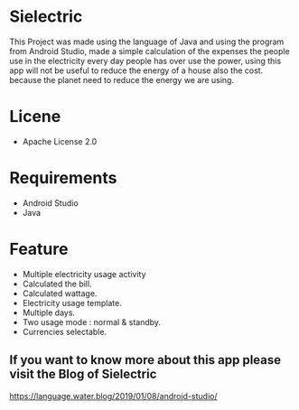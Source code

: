 # Sielectric
This Project was made using the language of Java and using the program from Android Studio, made a simple calculation of the expenses the people use in the electricity every day people has over use the power, using this app will not be useful to reduce the energy of a house also the cost. because the planet need to reduce the energy we are using.


# Licene 
* Apache License 2.0

# Requirements
* Android Studio
* Java


# Feature
* Multiple electricity usage activity
* Calculated the bill.
* Calculated wattage.
* Electricity usage template.
* Multiple days.
* Two usage mode : normal & standby.
* Currencies selectable.


## If you want to know more about this app please visit the Blog of Sielectric

https://language.water.blog/2019/01/08/android-studio/
